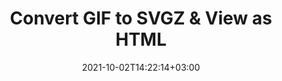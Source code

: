 ---
############################# Static ############################
layout: "autogen"
date: 2021-10-02T14:22:14+03:00
draft: false
path: "total/net/conversion/gif-to-svgz/"

############################# Head ############################
head_title: "Convert GIF to SVGZ in C# VB.NET & View as HTML"
head_description: "Code example to convert GIF to SVGZ and 100+ other file formats in .NET (C#, VB.NET, ASP.NET & .NET Core) applications. Display the Converted SVGZ document as HTML viewer."

############################# Header ############################
title: "Convert GIF to SVGZ & View as HTML"
description: "Programmatically convert GIF to SVGZ in .NET applications using flexible options to customize the resultant document. Convert the complete document or specific pages based on page numbers or selective page ranges using the .NET document conversion library."

############################# SubMenu ############################
submenu:
    enable: false

############################# Content ############################
content:
    enable: true
    block:
    - title_left: "GIF to SVGZ Conversion in C# .NET"
      content_left: |
          GIF to SVGZ file conversion using C#. Add watermark and view the converted document as HTML without using any external software.

          -   Create **Converter** object to convert GIF document
          -   Set the convert options for SVGZ format
          -   Call **Convert** method of **Converter** class instance for conversion to SVGZ
          -   Set options for HTML viewer
          -   Create **Viewer** object to view converted SVGZ as HTML
          
      title_right: "Convert Whole Document or Specific Pages"
      content_right: |
          You require `GroupDocs.Conversion` & `GroupDocs.Viewer` namespaces to convert between a wide range of popular document types such as PDF, Microsoft Word, Excel, PowerPoint, Project, Outlook, HTML, diagrams and image file formats. Explore other [.NET APIs for Office documents](https://products.conholdate.com/total/net/) as offered by Conholdate.Total.
          
          Get the respective assembly files from the [downloads](https://downloads.conholdate.com/total/net) or fetch the whole package from [Nuget](https://www.nuget.org/packages/Conholdate.Total/) to add 'Conholdate.Total` directly in your workspace.
          
      code: |
          ```cs {linenos=false}
          // Convert GIF to SVGZ using GroupDocs.Conversion API
          // Create Converter object to convert GIF document
          using (Converter converter = new Converter("input.gif"))
          {
              // set the convert options for SVGZ format
              var convertOptions = converter.GetPossibleConversions()["svgz"].ConvertOptions;

              // convert to SVGZ format
              converter.Convert("output.svgz", convertOptions);
          }

          // Set options for HTML viewer
          HtmlViewOptions viewOptions = HtmlViewOptions.ForEmbeddedResources("output{0}.html");

          // Create Viewer object to view converted SVGZ as HTML
          using (Viewer viewer = new Viewer("output.svgz"))
          {
              viewer.View(viewOptions);
          }
          ```
    - title_left: "Add Watermark to Converted SVGZ in C#"
      content_left: |
          Accurately convert documents (GIF to SVGZ) exactly as the original file and apply text or image watermarks to the converted document pages using C# .NET.

          -   Create **Converter** object to convert GIF document
          -   Create new instance of **WatermarkOptions** class
          -   Specify watermark properties (color, width, text, image etc)
          -   Instantiate the proper **ConvertOptions** class
          -   Set **Watermark** property of the **ConvertOptions** instance
          -   Call **Convert** method of **Converter** class instance for conversion to SVGZ
        
      title_right: "Source Document Information Extraction"
      content_right: |
          The documents information extraction feature not only allows getting the basic information about the source document file but it also supports extracting some valuable file-format specific information such as project start and end dates of a Microsoft Project file, any printing restrictions on a PDF document, list of folders enclosed in an Outlook data file etc. 

          Convert popular document file formats on different operating systems such as Windows, Linux or macOS while using platforms such as Windows Azure, Mono and Xamarin.
          
      code: |
          ```cs {linenos=false}
          // Create Converter object to convert GIF document
          using (Converter converter = new Converter("input.gif"))
          {
              // Create new instance of WatermarkOptions class
              WatermarkOptions watermark = new WatermarkOptions
              {
                  Text = "Sample watermark",
                  Color = Color.Red,
                  Width = 100,
                  Height = 100,
                  Background = true
              };

              // Instantiate the proper ConvertOptions class
              PdfConvertOptions options = new PdfConvertOptions
              {
                  Watermark = watermark
              };

              // convert to SVGZ format
              converter.Convert("output.svgz", options);
          }
          ```
############################# About Formats ############################
about_formats:
    enable: false
############################# More Formats ############################
more_formats:
    enable: true
    auto: false
    other_out_formats: PDF DOCX DOT DOTX DOTM TXT RTF HTML MHTML XLS XLSX XLSM XLT XLTX XLTM CSV DIF PPT PPTX PPS PPSX POT POTX POTM ODT OTT OTP ODP ODS EMZ WMZ SVGZ TEX DCM WMF BMP PNG GIF JPEG TIFF
############################# Back to top ###############################
back_to_top:
  enable: true
---
